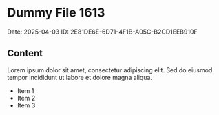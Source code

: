 # Dummy File 1613

Date: 2025-04-03
ID: 2E81DE6E-6D71-4F1B-A05C-B2CD1EEB910F

## Content

Lorem ipsum dolor sit amet, consectetur adipiscing elit.
Sed do eiusmod tempor incididunt ut labore et dolore magna aliqua.

* Item 1
* Item 2
* Item 3
